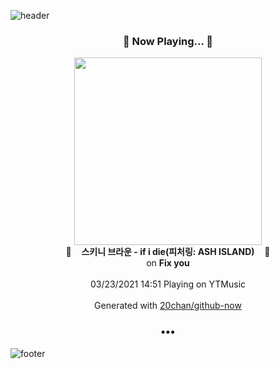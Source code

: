 ![header](https://capsule-render.vercel.app/api?type=wave&height=170&section=header&text=Hi.%20I'm%20SHIFT&fontColor=090707&fontAlignX=45&fontAlignY=65&fontSize=100)

<h3 align="center">🎵 Now Playing... 🎵</h3>
<p align="center">
  <a href="https://music.youtube.com/watch?v=Qvh9vLfWTR8">
    <img width="300" src="https://lh3.googleusercontent.com/bEOpWIe3QXhvfKlDJsp6knqoKTxphQAoAEZxqE6ym0tcrfh9AhJ49R9qQB6tDik9nZTci3aKd1u5NF1R">
  </a>
  <br>
  🎵&nbsp&nbsp&nbsp <b>스키니 브라운 - if i die(피처링: ASH ISLAND)</b> &nbsp&nbsp&nbsp🎵
  <br>
  on <b>Fix you</b>
  
  <br />
  <br />
  03/23/2021 14:51 Playing on YTMusic
  <br />
  <br />
  Generated with <a href="https://github.com/20chan/github-now">20chan/github-now</a>
</p>

<h3 align="center">•••</h3>

![footer](https://capsule-render.vercel.app/api?type=wave&height=150&section=footer)

